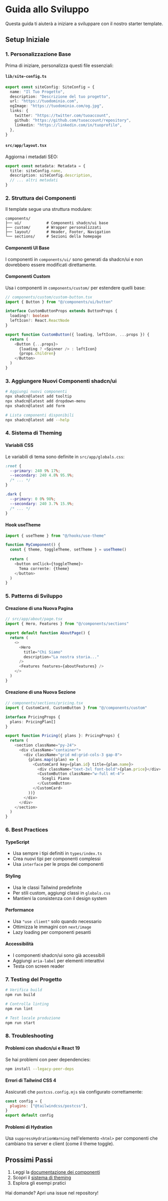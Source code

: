 # Guida allo Sviluppo

Questa guida ti aiuterà a iniziare a sviluppare con il nostro starter template.

## Setup Iniziale

### 1. Personalizzazione Base

Prima di iniziare, personalizza questi file essenziali:

#### `lib/site-config.ts`
```typescript
export const siteConfig: SiteConfig = {
  name: "Il Tuo Progetto",
  description: "Descrizione del tuo progetto",
  url: "https://tuodominio.com",
  ogImage: "https://tuodominio.com/og.jpg",
  links: {
    twitter: "https://twitter.com/tuoaccount",
    github: "https://github.com/tuoaccount/repository",
    linkedin: "https://linkedin.com/in/tuoprofilo",
  },
}
```

#### `src/app/layout.tsx`
Aggiorna i metadati SEO:
```typescript
export const metadata: Metadata = {
  title: siteConfig.name,
  description: siteConfig.description,
  // ... altri metadati
}
```

### 2. Struttura dei Componenti

Il template segue una struttura modulare:

```
components/
├── ui/           # Componenti shadcn/ui base
├── custom/       # Wrapper personalizzati
├── layout/       # Header, Footer, Navigation
└── sections/     # Sezioni della homepage
```

#### Componenti UI Base
I componenti in `components/ui/` sono generati da shadcn/ui e non dovrebbero essere modificati direttamente.

#### Componenti Custom
Usa i componenti in `components/custom/` per estendere quelli base:

```typescript
// components/custom/custom-button.tsx
import { Button } from "@/components/ui/button"

interface CustomButtonProps extends ButtonProps {
  loading?: boolean
  leftIcon?: React.ReactNode
}

export function CustomButton({ loading, leftIcon, ...props }) {
  return (
    <Button {...props}>
      {loading ? <Spinner /> : leftIcon}
      {props.children}
    </Button>
  )
}
```

### 3. Aggiungere Nuovi Componenti shadcn/ui

```bash
# Aggiungi nuovi componenti
npx shadcn@latest add tooltip
npx shadcn@latest add dropdown-menu
npx shadcn@latest add form

# Lista componenti disponibili
npx shadcn@latest add --help
```

### 4. Sistema di Theming

#### Variabili CSS
Le variabili di tema sono definite in `src/app/globals.css`:

```css
:root {
  --primary: 240 9% 17%;
  --secondary: 240 4.8% 95.9%;
  /* ... */
}

.dark {
  --primary: 0 0% 98%;
  --secondary: 240 3.7% 15.9%;
  /* ... */
}
```

#### Hook useTheme
```typescript
import { useTheme } from "@/hooks/use-theme"

function MyComponent() {
  const { theme, toggleTheme, setTheme } = useTheme()
  
  return (
    <button onClick={toggleTheme}>
      Tema corrente: {theme}
    </button>
  )
}
```

### 5. Patterns di Sviluppo

#### Creazione di una Nuova Pagina
```typescript
// src/app/about/page.tsx
import { Hero, Features } from "@/components/sections"

export default function AboutPage() {
  return (
    <>
      <Hero
        title="Chi Siamo"
        description="La nostra storia..."
      />
      <Features features={aboutFeatures} />
    </>
  )
}
```

#### Creazione di una Nuova Sezione
```typescript
// components/sections/pricing.tsx
import { CustomCard, CustomButton } from "@/components/custom"

interface PricingProps {
  plans: PricingPlan[]
}

export function Pricing({ plans }: PricingProps) {
  return (
    <section className="py-24">
      <div className="container">
        <div className="grid md:grid-cols-3 gap-8">
          {plans.map((plan) => (
            <CustomCard key={plan.id} title={plan.name}>
              <div className="text-3xl font-bold">{plan.price}</div>
              <CustomButton className="w-full mt-4">
                Scegli Piano
              </CustomButton>
            </CustomCard>
          ))}
        </div>
      </div>
    </section>
  )  
}
```

### 6. Best Practices

#### TypeScript
- Usa sempre i tipi definiti in `types/index.ts`
- Crea nuovi tipi per componenti complessi
- Usa `interface` per le props dei componenti

#### Styling
- Usa le classi Tailwind predefinite
- Per stili custom, aggiungi classi in `globals.css`
- Mantieni la consistenza con il design system

#### Performance
- Usa `"use client"` solo quando necessario
- Ottimizza le immagini con `next/image`
- Lazy loading per componenti pesanti

#### Accessibilità
- I componenti shadcn/ui sono già accessibili
- Aggiungi `aria-label` per elementi interattivi
- Testa con screen reader

### 7. Testing del Progetto

```bash
# Verifica build
npm run build

# Controlla linting
npm run lint

# Test locale produzione
npm run start
```

### 8. Troubleshooting

#### Problemi con shadcn/ui e React 19
Se hai problemi con peer dependencies:
```bash
npm install --legacy-peer-deps
```

#### Errori di Tailwind CSS 4
Assicurati che `postcss.config.mjs` sia configurato correttamente:
```javascript
const config = {
  plugins: ["@tailwindcss/postcss"],
}
export default config
```

#### Problemi di Hydration
Usa `suppressHydrationWarning` nell'elemento `<html>` per componenti che cambiano tra server e client (come il theme toggle).

## Prossimi Passi

1. Leggi la [documentazione dei componenti](./COMPONENTS.md)
2. Scopri il [sistema di theming](./THEMING.md)
3. Esplora gli esempi pratici

Hai domande? Apri una issue nel repository!
